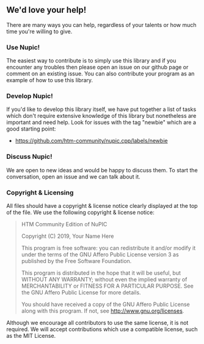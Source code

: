 ## We'd love your help!

There are many ways you can help, regardless of your talents or how much time you're willing to give.

### Use Nupic!
The easiest way to contribute is to simply use this library and if you encounter any troubles then please open an issue on our github page or comment on an existing issue.  You can also contribute your program as an example of how to use this library.

### Develop Nupic!
If you'd like to develop this library itself, we have put together a list of tasks which don't require extensive knowledge of this library but nonetheless are important and need help.  Look for issues with the tag "newbie" which are a good starting point:
 * https://github.com/htm-community/nupic.cpp/labels/newbie

### Discuss Nupic!
We are open to new ideas and would be happy to discuss them.  To start the conversation, open an issue and we can talk about it.

### Copyright & Licensing

All files should have a copyright & license notice clearly displayed at the top of the file.
We use the following copyright & license notice:

> HTM Community Edition of NuPIC
>
> Copyright (C) 2019, Your Name Here
> 
> This program is free software: you can redistribute it and/or modify
> it under the terms of the GNU Affero Public License version 3 as
> published by the Free Software Foundation.
> 
> This program is distributed in the hope that it will be useful,
> but WITHOUT ANY WARRANTY; without even the implied warranty of
> MERCHANTABILITY or FITNESS FOR A PARTICULAR PURPOSE.
> See the GNU Affero Public License for more details.
> 
> You should have received a copy of the GNU Affero Public License
> along with this program. If not, see http://www.gnu.org/licenses.

Although we encourage all contributors to use the same license, it is not required.
We will accept contributions which use a compatible license, such as the MIT License.
